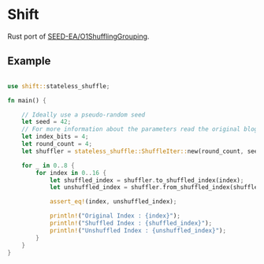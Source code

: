 # Shift

Rust port of
[SEED-EA/O1ShufflingGrouping](https://github.com/SEED-EA/O1ShufflingGrouping/tree/main).

## Example

```rust

use shift::stateless_shuffle;

fn main() {

    // Ideally use a pseudo-random seed
    let seed = 42;
    // For more information about the parameters read the original blog.
    let index_bits = 4;
    let round_count = 4;
    let shuffler = stateless_shuffle::ShuffleIter::new(round_count, seed, index_bits);

    for _ in 0..8 {
        for index in 0..16 {
            let shuffled_index = shuffler.to_shuffled_index(index);
            let unshuffled_index = shuffler.from_shuffled_index(shuffled_index);

            assert_eq!(index, unshuffled_index);

            println!("Original Index : {index}");
            println!("Shuffled Index : {shuffled_index}");
            println!("Unshuffled Index : {unshuffled_index}");
        }
    }
}

```
